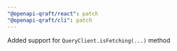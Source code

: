 ```yaml
---
"@openapi-qraft/react": patch
"@openapi-qraft/cli": patch
---
```


Added support for `QueryClient.isFetching(...)` method
